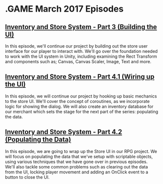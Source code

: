 # .GAME March 2017 Episodes

## [Inventory and Store System - Part 3 (Building the UI)](UnityItemSystemPt3-UI)

In this episode, we'll continue our project by building out the store user interface for our player to interact with. We'll go over the foundation needed to work with the UI system in Unity, including examining the Rect Transform and components such as; Canvas, Canvas Scaler, Image, Text and more.

## [Inventory and Store System - Part 4.1 (Wiring up the UI)](UnityItemSystemPt4.1-WiringTheUI)

In this episode, we will continue our project by hooking up basic mechanics to the store UI. We'll cover the concept of coroutines, as we incorporate logic for showing the dialog. We will also create an inventory database for our merchant which sets the stage for the next part of the series: populating the data.

## [Inventory and Store System - Part 4.2 (Populating the Data)](UnityItemSystemPt4.2-PopulatingUIData)

In this episode, we are going to wrap up the Store UI in our RPG project. We will focus on populating the data that we've setup with scriptable objects, using various techniques that we have gone over in previous episodes. We'll also tackle some common problems such as clearing out the data from the UI, locking player movement and adding an OnClick event to a button to close the UI.